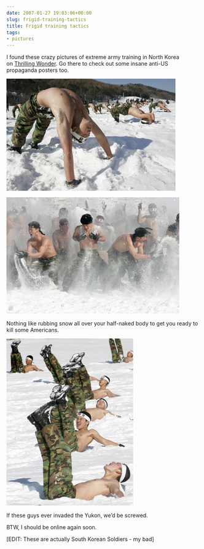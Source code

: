 ```yaml
---
date: 2007-01-27 19:03:06+00:00
slug: frigid-training-tactics
title: Frigid training tactics
tags:
- pictures
---
```


I found these crazy pictures of extreme army training in North Korea on [Thrilling Wonder](http://thrillingwonder.blogspot.com/2007/01/anti-us-north-korean-posters.html). Go there to check out some insane anti-US propaganda posters too.

![soldier1](/images/soldier1.jpg)



![soldier2](/images/soldier2.jpg)

Nothing like rubbing snow all over your half-naked body to get you ready to kill some Americans.

![soldier3](/images/soldier3.jpg)

If these guys ever invaded the Yukon, we’d be screwed.

BTW, I should be online again soon.

[EDIT: These are actually South Korean Soldiers - my bad]
